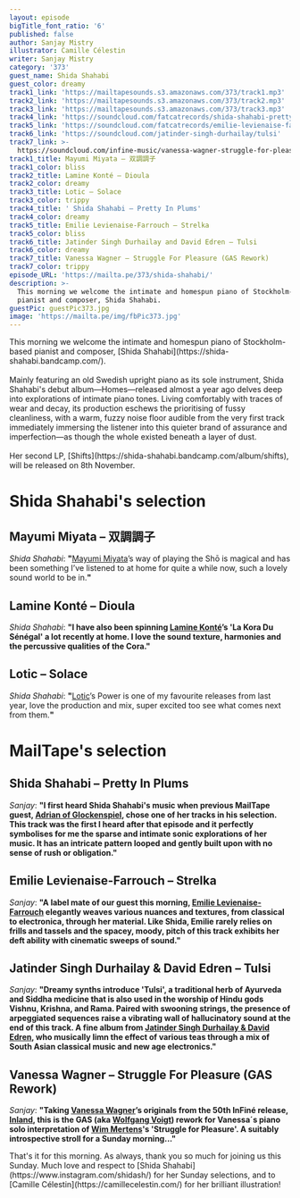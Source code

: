 ```yaml
---
layout: episode
bigTitle_font_ratio: '6'
published: false
author: Sanjay Mistry
illustrator: Camille Célestin
writer: Sanjay Mistry
category: '373'
guest_name: Shida Shahabi
guest_color: dreamy
track1_link: 'https://mailtapesounds.s3.amazonaws.com/373/track1.mp3'
track2_link: 'https://mailtapesounds.s3.amazonaws.com/373/track2.mp3'
track3_link: 'https://mailtapesounds.s3.amazonaws.com/373/track3.mp3'
track4_link: 'https://soundcloud.com/fatcatrecords/shida-shahabi-pretty-in-plums'
track5_link: 'https://soundcloud.com/fatcatrecords/emilie-levienaise-farrouch-strelka'
track6_link: 'https://soundcloud.com/jatinder-singh-durhailay/tulsi'
track7_link: >-
  https://soundcloud.com/infine-music/vanessa-wagner-struggle-for-pleasure-gas-version-wim-mertens
track1_title: Mayumi Miyata – 双調調子
track1_color: bliss
track2_title: Lamine Konté – Dioula
track2_color: dreamy
track3_title: Lotic – Solace
track3_color: trippy
track4_title: ' Shida Shahabi – Pretty In Plums'
track4_color: dreamy
track5_title: Emilie Levienaise-Farrouch – Strelka
track5_color: bliss
track6_title: Jatinder Singh Durhailay and David Edren – Tulsi
track6_color: dreamy
track7_title: Vanessa Wagner – Struggle For Pleasure (GAS Rework)
track7_color: trippy
episode_URL: 'https://mailta.pe/373/shida-shahabi/'
description: >-
  This morning we welcome the intimate and homespun piano of Stockholm-based
  pianist and composer, Shida Shahabi.
guestPic: guestPic373.jpg
image: 'https://mailta.pe/img/fbPic373.jpg'
---
```

<p id="introduction">This morning we welcome the intimate and homespun piano of Stockholm-based pianist and composer, [Shida Shahabi](https://shida-shahabi.bandcamp.com/).
<br><br>
Mainly featuring an old Swedish upright piano as its sole instrument, Shida Shahabi's debut album—Homes—released almost a year ago delves deep into explorations of intimate piano tones. Living comfortably with traces of wear and decay, its production eschews the prioritising of fussy cleanliness, with a warm, fuzzy noise floor audible from the very first track immediately immersing the listener into this quieter brand of assurance and imperfection—as though the whole existed beneath a layer of dust.
<br><br>
Her second LP, [Shifts](https://shida-shahabi.bandcamp.com/album/shifts), will be released on 8th November.
</p>

# Shida Shahabi's selection

## Mayumi Miyata – 双調調子
_Shida Shahabi_: **"**[Mayumi Miyata](https://en.wikipedia.org/wiki/Mayumi_Miyata)’s way of playing the Shō is magical and has been something I’ve listened to at home for quite a while now, such a lovely sound world to be in.**"**

## Lamine Konté – Dioula
_Shida Shahabi_: **"**I have also been spinning [Lamine Konté](https://www.discogs.com/artist/1060813-Lamine-Kont%C3%A9)’s 'La Kora Du Sénégal' a lot recently at home. I love the sound texture, harmonies and the percussive qualities of the Cora.**"**

## Lotic – Solace
_Shida Shahabi_: **"**[Lotic](https://soundcloud.com/lotic)’s Power is one of my favourite releases from last year, love the production and mix, super excited too see what comes next from them.**"**


# MailTape's selection

## Shida Shahabi – Pretty In Plums
_Sanjay_: **"**I first heard Shida Shahabi's music when previous MailTape guest, [Adrian of Glockenspiel](https://www.mailta.pe/342/glockenspiel/), chose one of her tracks in his selection. This track was the first I heard after that episode and it perfectly symbolises for me the sparse and intimate sonic explorations of her music. It has an intricate pattern looped and gently built upon with no sense of rush or obligation.**"**

## Emilie Levienaise-Farrouch – Strelka
_Sanjay_: **"**A label mate of our guest this morning, [Emilie Levienaise-Farrouch](http://emilielf.com/) elegantly weaves various nuances and textures, from classical to electronica, through her material. Like Shida, Emilie rarely relies on frills and tassels and the spacey, moody, pitch of this track exhibits her deft ability with cinematic sweeps of sound.**"**

## Jatinder Singh Durhailay & David Edren – Tulsi
_Sanjay_: **"**Dreamy synths introduce 'Tulsi', a traditional herb of Ayurveda and Siddha medicine that is also used in the worship of Hindu gods Vishnu, Krishna, and Rama. Paired with swooning strings, the presence of arpeggiated sequences raise a vibrating wall of hallucinatory sound at the end of this track. A fine album from [Jatinder Singh Durhailay & David Edren](https://www.bonjoursupermarket.com/product/tape-tea-notes-jatinder-singh-durhailay-david-edren), who musically limn the effect of various teas through a mix of South Asian classical music and new age electronics.**"**

## Vanessa Wagner – Struggle For Pleasure (GAS Rework)
_Sanjay_: **"**Taking [Vanessa Wagner](https://vanessawagner.net/)’s originals from the 50th InFiné release, [Inland](https://soundcloud.com/infine-music/sets/vanessa-wagner-inland-versions), this is the GAS (aka [Wolfgang Voigt](https://soundcloud.com/wolfgang_voigt)) rework for Vanessa´s piano solo interpretation of [Wim Mertens](https://www.wimmertens.be/)'s 'Struggle for Pleasure'. A suitably introspective stroll for a Sunday morning...**"**


<p id="outroduction"> That's it for this morning. As always, thank you so much for joining us this Sunday. Much love and respect to [Shida Shahabi](https://www.instagram.com/shidash/) for her Sunday selections, and to [Camille Célestin](https://camillecelestin.com/) for her brilliant illustration!</p>
